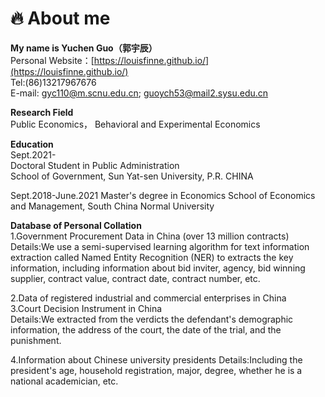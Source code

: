 # 🔥 About me  

**My name is Yuchen Guo（郭宇辰）**  
Personal Website：[https://louisfinne.github.io/](https://louisfinne.github.io/)  
Tel:(86)13217967676  
E-mail: gyc110@m.scnu.edu.cn; guoych53@mail2.sysu.edu.cn  
  
  **Research Field**  
  Public Economics，   Behavioral and Experimental Economics
  
  
**Education**  
Sept.2021-  
Doctoral Student in Public Administration &nbsp;&nbsp;&nbsp;&nbsp;&nbsp;                
School of Government, Sun Yat-sen University, P.R. CHINA  

Sept.2018-June.2021
Master's degree in Economics
School of Economics and Management, South China Normal University

 **Database of Personal Collation**  
 1.Government Procurement Data in China (over 13 million contracts)  
 Details:We use a semi-supervised learning algorithm for text 
information extraction called Named Entity Recognition (NER) to extracts the key information, 
including information about bid inviter, agency, bid winning supplier, contract value, contract date, 
contract number, etc.  

 2.Data of registered industrial and commercial enterprises in China  
 3.Court Decision Instrument in China  
 Details:We extracted from the verdicts the defendant's demographic information, the address of the court, the date of the trial, and the punishment.  
 
 4.Information about Chinese university presidents
 Details:Including the president's age, household registration, major, degree, whether he is a national academician, etc.
